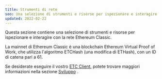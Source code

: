```yaml
---
title: Strumenti di rete
seo: Una selezione di strumenti e risorse per ispezionare e interagire con la rete Ethereum Classic. Endpoint RPC, esploratori di blockchain e monitor di rete.
updated: 2022-02-22
---
```


Questa sezione contiene una selezione di strumenti e risorse per ispezionare e interagire con la rete Ethereum Classic.

La mainnet di Ethereum Classic è una blockchain Ethereum Virtual Proof of Work, che utilizza l'algoritmo ETCHash (una modifica di ETHash), con un ID di catena pari a 61.

Se desiderate eseguire il vostro [ETC Client](/development/clients), potete trovare maggiori informazioni nella sezione [Sviluppo](/development) .
